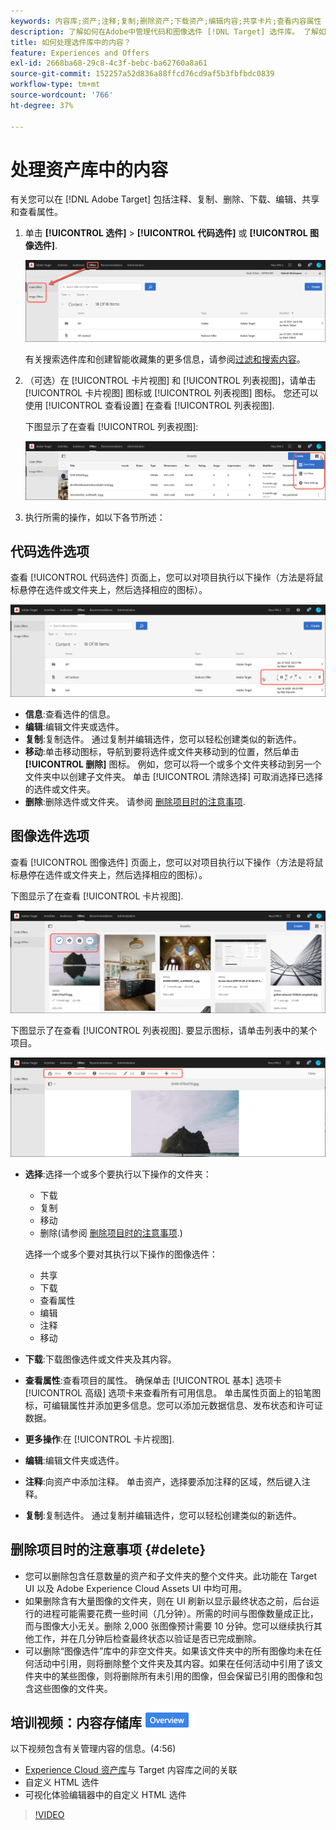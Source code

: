 ```yaml
---
keywords: 内容库;资产;注释;复制;删除资产;下载资产;编辑内容;共享卡片;查看内容属性
description: 了解如何在Adobe中管理代码和图像选件 [!DNL Target] 选件库。 了解如何查看选件的详细信息以及如何编辑、复制、移动或删除选件。
title: 如何处理选件库中的内容？
feature: Experiences and Offers
exl-id: 2668ba68-29c8-4c3f-bebc-ba62760a8a61
source-git-commit: 152257a52d836a88ffcd76cd9af5b3fbfbdc0839
workflow-type: tm+mt
source-wordcount: '766'
ht-degree: 37%

---
```


# 处理资产库中的内容

有关您可以在 [!DNL Adobe Target] 包括注释、复制、删除、下载、编辑、共享和查看属性。

1. 单击 **[!UICONTROL 选件]** > **[!UICONTROL 代码选件]** 或 **[!UICONTROL 图像选件]**.

   ![“代码选件”和“图像选件”选项卡](/help/main/c-experiences/c-manage-content/assets/offers-both.png)

   有关搜索选件库和创建智能收藏集的更多信息，请参阅[过滤和搜索内容](/help/main/c-experiences/c-manage-content/filter-and-search-content.md#concept_3B59B8F025BF4CEA82ECC5199D365276)。

1. （可选）在 [!UICONTROL 卡片视图] 和 [!UICONTROL 列表视图]，请单击 [!UICONTROL 卡片视图] 图标或 [!UICONTROL 列表视图] 图标。 您还可以使用 [!UICONTROL 查看设置] 在查看 [!UICONTROL 列表视图].

   下图显示了在查看 [!UICONTROL 列表视图]:

   ![列表视图选项](/help/main/c-experiences/c-manage-content/assets/view-settings-options.png)

1. 执行所需的操作，如以下各节所述：

## 代码选件选项

查看 [!UICONTROL 代码选件] 页面上，您可以对项目执行以下操作（方法是将鼠标悬停在选件或文件夹上，然后选择相应的图标）。

![将鼠标悬停在代码选件选项卡上](/help/main/c-experiences/c-manage-content/assets/code-offers-hover-icons.png)

* **信息**:查看选件的信息。
* **编辑**:编辑文件夹或选件。
* **复制**:复制选件。 通过复制并编辑选件，您可以轻松创建类似的新选件。
* **移动**:单击移动图标，导航到要将选件或文件夹移动到的位置，然后单击 **[!UICONTROL 删除]** 图标。 例如，您可以将一个或多个文件夹移动到另一个文件夹中以创建子文件夹。 单击 [!UICONTROL 清除选择] 可取消选择已选择的选件或文件夹。
* **删除**:删除选件或文件夹。 请参阅 [删除项目时的注意事项](#delete).

## 图像选件选项

查看 [!UICONTROL 图像选件] 页面上，您可以对项目执行以下操作（方法是将鼠标悬停在选件或文件夹上，然后选择相应的图标）。

下图显示了在查看 [!UICONTROL 卡片视图].

![在卡片视图中，将鼠标悬停在“图像选件”选项卡上的图标上](/help/main/c-experiences/c-manage-content/assets/image-offers-hover-icons.png)

下图显示了在查看 [!UICONTROL 列表视图]. 要显示图标，请单击列表中的某个项目。

![在列表视图中，将鼠标悬停在“图像选件”选项卡上的图标](/help/main/c-experiences/c-manage-content/assets/list-view-hover.png)

* **选择**:选择一个或多个要执行以下操作的文件夹：

   * 下载
   * 复制
   * 移动
   * 删除(请参阅 [删除项目时的注意事项](#delete).)

   选择一个或多个要对其执行以下操作的图像选件：

   * 共享
   * 下载
   * 查看属性
   * 编辑
   * 注释
   * 移动


* **下载**:下载图像选件或文件夹及其内容。
* **查看属性**:查看项目的属性。 确保单击 [!UICONTROL 基本] 选项卡 [!UICONTROL 高级] 选项卡来查看所有可用信息。 单击属性页面上的铅笔图标，可编辑属性并添加更多信息。您可以添加元数据信息、发布状态和许可证数据。
* **更多操作**:在 [!UICONTROL 卡片视图].
* **编辑**:编辑文件夹或选件。
* **注释**:向资产中添加注释。 单击资产，选择要添加注释的区域，然后键入注释。
* **复制**:复制选件。 通过复制并编辑选件，您可以轻松创建类似的新选件。

## 删除项目时的注意事项 {#delete}

* 您可以删除包含任意数量的资产和子文件夹的整个文件夹。此功能在 Target UI 以及 Adobe Experience Cloud Assets UI 中均可用。
* 如果删除含有大量图像的文件夹，则在 UI 刷新以显示最终状态之前，后台运行的进程可能需要花费一些时间（几分钟）。所需的时间与图像数量成正比，而与图像大小无关。删除 2,000 张图像预计需要 10 分钟。您可以继续执行其他工作，并在几分钟后检查最终状态以验证是否已完成删除。
* 可以删除“图像选件”库中的非空文件夹。如果该文件夹中的所有图像均未在任何活动中引用，则将删除整个文件夹及其内容。如果在任何活动中引用了该文件夹中的某些图像，则将删除所有未引用的图像，但会保留已引用的图像和包含这些图像的文件夹。

## 培训视频：内容存储库 ![概述徽章](/help/main/assets/overview.png)

以下视频包含有关管理内容的信息。(4:56)

* [Experience Cloud 资产库](https://experienceleague.adobe.com/docs/core-services/interface/assets/creative-cloud.html)与 Target 内容库之间的关联
* 自定义 HTML 选件
* 可视化体验编辑器中的自定义 HTML 选件

>[!VIDEO](https://video.tv.adobe.com/v/17387)
